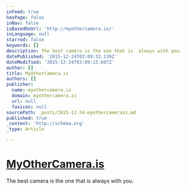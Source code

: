 ```yaml
---
inFeed: true
hasPage: false
inNav: false
isBasedOnUrl: 'http://myothercamera.is/'
inLanguage: null
starred: false
keywords: []
description: The best camera is the one that is  always with you.
datePublished: '2015-12-24T03:09:33.139Z'
dateModified: '2015-12-24T03:09:15.607Z'
author: []
title: MyOtherCamera.is
authors: []
publisher:
  name: myothercamera.is
  domain: myothercamera.is
  url: null
  favicon: null
sourcePath: _posts/2015-12-24-myothercamerais.md
published: true
_context: 'http://schema.org'
_type: Article

---
```

# [MyOtherCamera.is][0]

The best camera is the one that is always with you.

[0]: http://myothercamera.is/